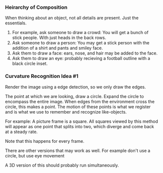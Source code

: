 ### Heirarchy of Composition

When thinking about an object, not all details are present.  Just the essentials.

1. For example, ask someone to draw a crowd:  You will get a bunch of stick people.  With just heads in the back rows.
1. Ask someone to draw a person: You may get a stick person with the addition of a shirt and pants and smiley face.
1. Ask them to draw a face: ears, nose, and hair may be added to the face.
1. Ask them to draw an eye: probably recieving a football outline with a black circle inset.


### Curvature Recognition Idea #1

Render the image using a edge detection, so we only draw the edges.

The point at which we are looking, draw a circle.  Expand the circle
to encompass the entire image.  When edges from the environment cross
the circle, this makes a point.  The motion of these points is what 
we register and is what we use to remember and recognize like-objects.

For example: A picture frame is a square. All squares viewed by this method
will appear as one point that splits into two, which diverge and come back
at a steady rate.

Note that this happens for every frame. 

There are other versions that may work as well. For example
don't use a circle, but use eye movement


A 3D version of this should probably run simultaneously.


